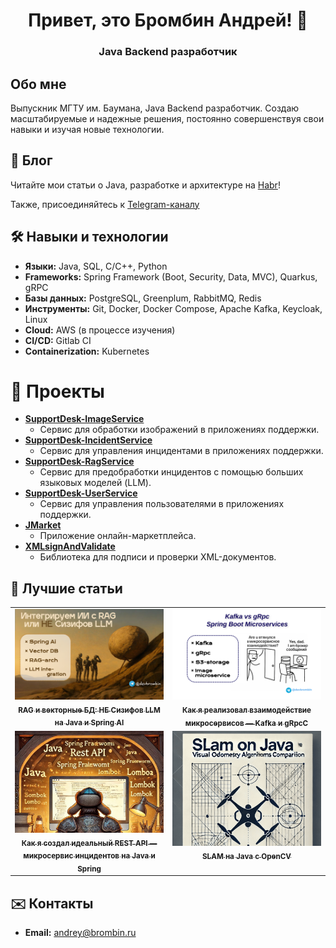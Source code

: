 <p align="center">
  <h1 align="center">Привет, это Бромбин Андрей! 👋</h1>
  <h3 align="center">Java Backend разработчик</h3>
</p>

## Обо мне

Выпускник МГТУ им. Баумана, Java Backend разработчик. Создаю масштабируемые и надежные решения, 
постоянно совершенствуя свои навыки и изучая новые технологии.

## 📰 Блог

Читайте мои статьи о Java, разработке и архитектуре на [Habr](https://habr.com/ru/users/br0mberg/)!

Также, присоединяйтесь к [Telegram-каналу](https://t.me/devbrombin)
<!-- BLOG-POST-LIST:START -->
<!-- BLOG-POST-LIST:END -->

## 🛠️ Навыки и технологии

*   **Языки:** Java, SQL, C/C++, Python
*   **Frameworks:** Spring Framework (Boot, Security, Data, MVC), Quarkus, gRPC
*   **Базы данных:** PostgreSQL, Greenplum, RabbitMQ, Redis
*   **Инструменты:** Git, Docker, Docker Compose, Apache Kafka, Keycloak, Linux
*   **Cloud:** AWS (в процессе изучения)
*   **CI/CD:** Gitlab CI
*   **Containerization:** Kubernetes

# 🚀 Проекты

*   **[SupportDesk-ImageService](https://github.com/br0mberg/SupportDesk-ImageService)**
    *   Сервис для обработки изображений в приложениях поддержки.
*   **[SupportDesk-IncidentService](https://github.com/br0mberg/SupportDesk-IncidentService)**
    *   Сервис для управления инцидентами в приложениях поддержки.
*   **[SupportDesk-RagService](https://github.com/br0mberg/SupportDesk-IncidentRetrievalService/tree/main)**
    *   Сервис для предобработки инцидентов с помощью больших языковых моделей (LLM).
*   **[SupportDesk-UserService](https://github.com/br0mberg/SupportDesk-UserService)**
    *   Сервис для управления пользователями в приложениях поддержки.
*   **[JMarket](https://github.com/br0mberg/JMarket)**
    *   Приложение онлайн-маркетплейса.
*   **[XMLsignAndValidate](https://github.com/br0mberg/XMLsignAndValidate)**
    *   Библиотека для подписи и проверки XML-документов.

<h2>📰 Лучшие статьи</h2>

<table>
  <tr>
    <td width="50%" align="center" valign="top">
      <a href="https://habr.com/p/924100/">
        <img src="assets/rag.png" alt="RAG и векторные БД: НЕ Сизифов LLM на Java и Spring AI" width="100%"/>
        <br/>
        <sub><b>RAG и векторные БД: НЕ Сизифов LLM на Java и Spring AI</b></sub>
      </a>
    </td>
    <td width="50%" align="center" valign="top">
      <a href="https://habr.com/p/912502/">
        <img src="assets/kafkaGrpc.png" alt="Часть 2: Взаимодействие микросервисов — Kafka и gRPC" width="100%"/>
        <br/>
        <sub><b>Как я реализовал взаимодействие микросервисов — Kafka и gRpcC</b></sub>
      </a>
    </td>
  </tr>
  <tr>
    <td width="50%" align="center" valign="top">
      <a href="https://habr.com/p/870640/">
        <img src="assets/restapi.jpg" alt="Часть 1: идеальный REST API — микросервис инцидентов" width="100%"/>
        <br/>
        <sub><b>Как я создал идеальный REST API — микросервис инцидентов на Java и Spring</b></sub>
      </a>
    </td>
    <td width="50%" align="center" valign="top">
      <a href="https://habr.com/ru/articles/866092/">
        <img src="assets/slam-java.png" alt="SLAM на Java с OpenCV: сравнение алгоритмов" width="100%"/>
        <br/>
        <sub><b>SLAM на Java с OpenCV</b></sub>
      </a>
    </td>
  </tr>
</table>

## ✉️ Контакты

*   **Email:** [andrey@brombin.ru](mailto:andrey@brombin.ru)
